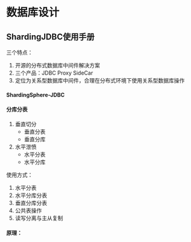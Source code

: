 # 数据库设计

## **ShardingJDBC使用手册**

三个特点：
1. 开源的分布式数据库中间件解决方案
2. 三个产品：JDBC Proxy SideCar
3. 定位为关系型数据库中间件，合理在分布式环境下使用关系型数据库操作

#### ShardingSphere-JDBC

#### 分库分表
1. 垂直切分
    - 垂直分表
    - 垂直分库
2. 水平泄愤
    - 水平分表
    - 水平分库

使用方式：
1. 水平分表
2. 水平分库分表
3. 垂直分库分表
4. 公共表操作
5. 读写分离与主从复制

#### 原理：


